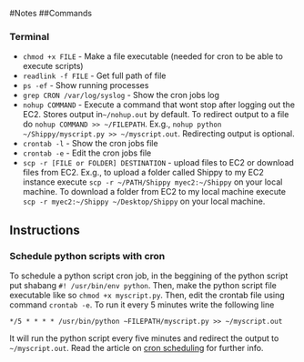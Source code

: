 #Notes
##Commands
### Terminal
+ `chmod +x FILE` - Make a file executable (needed for cron to be able to execute scripts)
+ `readlink -f FILE` - Get full path of file
+ `ps -ef` -  Show running processes
+ `grep CRON /var/log/syslog` - Show the cron jobs log
+ `nohup COMMAND` - Execute a command that wont stop after logging out the EC2. Stores output in`~/nohup.out` by default. To redirect output to a file
do `nohup COMMAND >> ~/FILEPATH`.  Ex.g., `nohup python ~/Shippy/myscript.py >> ~/myscript.out`. Redirecting output is optional. 
+ `crontab -l` - Show the cron jobs file
+ `crontab -e` - Edit the cron jobs file
+ `scp -r [FILE or FOLDER] DESTINATION` - upload files to EC2 or download files from EC2. Ex.g., to upload a folder called Shippy to my EC2 instance execute `scp -r ~/PATH/Shippy myec2:~/Shippy` on your local machine. To download a folder from EC2 to my local machine execute `scp -r myec2:~/Shippy ~/Desktop/Shippy` on your local machine.

## Instructions
### Schedule python scripts with cron
To schedule a python script cron job, in the beggining of the python script put shabang `#! /usr/bin/env python`. Then, make the python script file 
executable like so `chmod +x myscript.py`. Then, edit the crontab file using command `crontab -e`. To run it every 5 minutes write the following line
```
*/5 * * * * /usr/bin/python ~FILEPATH/myscript.py >> ~/myscript.out
```
It will run the python script every five minutes and redirect the output to `~/myscript.out`.
Read the article on [cron scheduling](http://www.thegeekstuff.com/2011/07/cron-every-5-minutes/) for further info. 
